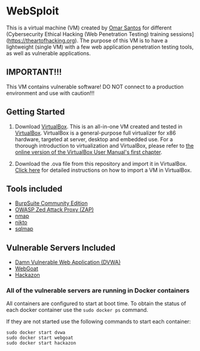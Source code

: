 # WebSploit
This is a virtual machine (VM) created by [Omar Santos](https://omarsantos.io) for different (Cybersecurity Ethical Hacking (Web Penetration Testing) training sessions](https://theartofhacking.org). The purpose of this VM is to have a lightweight (single VM) with a few web application penetration testing tools, as well as vulnerable applications.


## IMPORTANT!!!
This VM contains vulnerable software!
DO NOT connect to a production environment and use with caution!!!

## Getting Started

1. Download [VirtualBox](https://www.virtualbox.org). This is an all-in-one VM created and tested in [VirtualBox](https://www.virtualbox.org).  VirtualBox is a general-purpose full virtualizer for x86 hardware, targeted at server, desktop and embedded use. For a thorough introduction to virtualization and VirtualBox, please refer to [the online version of the VirtualBox User Manual's first chapter](https://www.virtualbox.org/manual/ch01.html).

2. Download the .ova file from this repository and import it in VirtualBox. [Click here](https://www.virtualbox.org/manual/ch01.html#ovf) for detailed instructions on how to import a VM in VirtualBox.

 
## Tools included
- [BurpSuite Community Edition](https://portswigger.net/burp)
- [OWASP Zed Attack Proxy (ZAP)](https://www.owasp.org/index.php/OWASP_Zed_Attack_Proxy_Project)
- [nmap](https://linux.die.net/man/1/nmap)
- [nikto](https://cirt.net/nikto2-docs)
- [sqlmap](https://github.com/sqlmapproject/sqlmap/wiki/Usage)
 
 
## Vulnerable Servers Included
- [Damn Vulnerable Web Application (DVWA)](http://www.dvwa.co.uk/)
- [WebGoat](https://www.owasp.org/index.php/Category:OWASP_WebGoat_Project)
- [Hackazon](https://github.com/rapid7/hackazon)
 
### All of the vulnerable servers are running in Docker containers

All containers are configured to start at boot time. 
To obtain the status of each docker container use the `sudo docker ps` command.

If they are not started use the following commands to start each container:

```
sudo docker start dvwa
sudo docker start webgoat
sudo docker start hackazon
```
